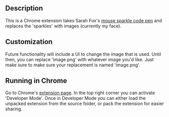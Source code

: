 ## Description
This is a Chrome extension takes Sarah Fox's [mouse sparkle code pen](https://codepen.io/sarahwfox/pen/pNrYGb) and replaces the 'sparkles' with images (currently my face).

## Customization
Future functionality will include a UI to change the image that is used. Until then, you can replace 'image.png' with whatever image you'd like. Just make sure to make sure your replacement is named 'image.png'.

## Running in Chrome
Go to Chrome's [extension page](chrome://extensions). In the top right corner you can activate 'Developer Mode'. Once in Developer Mode you can either load the unpacked extension from the source folder, or pack the extension for easier sharing.
